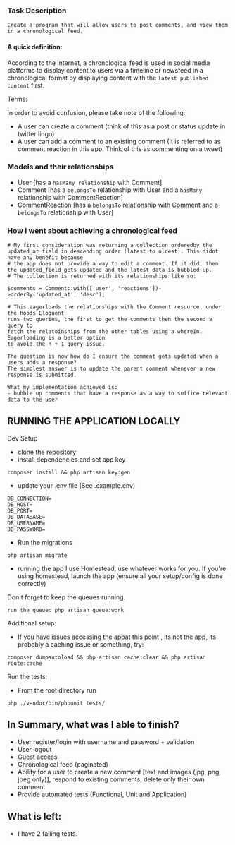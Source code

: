 ### Task Description
```
Create a program that will allow users to post comments, and view them in a chronological feed.
```

#### A quick definition: 
According to the internet, a chronological feed is used in social media platforms to display 
content to users via a timeline or newsfeed in a chronological format by displaying 
content with the `latest published content` first.

Terms:

In order to avoid confusion, please take note of the following:
- A user can create a comment (think of this as a post or status update in twitter lingo)
- A user can add a comment to an existing comment (It is referred to as comment reaction in this app. Think of this as commenting on a tweet)

### Models and their relationships
- User [has a `hasMany relationship` with Comment]
- Comment [has a `belongsTo` relationship with User and a `hasMany` relationship with CommentReaction]
- CommentReaction [has a `belongsTo` relationship with Comment and a `belongsTo` relationship with User]

### How I went about achieving a chronological feed
```
# My first consideration was returning a collection orderedby the updated_at field in descending order (latest to oldest). This didnt have any benefit because 
# the app does not provide a way to edit a comment. If it did, then the updated_field gets updated and the latest data is bubbled up.
# The collection is returned with its relationships like so:

$comments = Comment::with(['user', 'reactions'])->orderBy('updated_at', 'desc');

# This eagerloads the relationships with the Comment resource, under the hoods Eloquent 
runs two queries, the first to get the comments then the second a query to 
fetch the relatoinships from the other tables using a whereIn. Eagerloading is a better option
to avoid the n + 1 query issue. 

The question is now how do I ensure the comment gets updated when a users adds a response?
The simplest answer is to update the parent comment whenever a new response is submitted.

What my implementation achieved is:
- bubble up comments that have a response as a way to suffice relevant data to the user
```

## RUNNING THE APPLICATION LOCALLY

Dev Setup
- clone the repository
- install dependencies and set app key

```
composer install && php artisan key:gen
```

- update your .env file (See .example.env)
```
DB_CONNECTION=
DB_HOST=
DB_PORT=
DB_DATABASE=
DB_USERNAME=
DB_PASSWORD=
```

- Run the migrations
```
php artisan migrate
```

- running the app
I use Homestead, use whatever works for you. If you're using homestead, launch the app (ensure all your setup/config is done correctly)

Don't forget to keep the queues running.
```
run the queue: php artisan queue:work
```

Additional setup:
- If you have issues accessing the appat this point , its not the app, 
its probably a caching issue or something, try:

```
composer dumpautoload && php artisan cache:clear && php artisan route:cache
```

Run the tests:
- From the root directory run
```
php ./vendor/bin/phpunit tests/
```

## In Summary, what was I able to finish?
- User register/login with username and password + validation
- User logout
- Guest access
- Chronological feed (paginated)
- Ability for a user to create a new comment [text and images (jpg, png, jpeg only)], 
respond to existing comments, delete only their own comment
- Provide automated tests (Functional, Unit and Application)

## What is left:
- I have 2 failing tests.